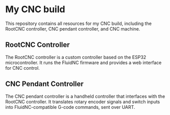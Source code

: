 # My CNC build

This repository contains all resources for my CNC build, including the RootCNC controller, CNC pendant controller, and CNC machine.

## RootCNC Controller

The RootCNC controller is a custom controller based on the ESP32 microcontroller. It runs the FluidNC firmware and provides a web interface for CNC control.

## CNC Pendant Controller

The CNC pendant controller is a handheld controller that interfaces with the RootCNC controller. It translates rotary encoder signals and switch inputs into FluidNC-compatible G-code commands, sent over UART.
